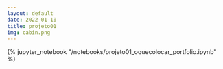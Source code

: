 ```yaml
---
layout: default
date: 2022-01-10
title: projeto01
img: cabin.png
---
```

{% jupyter_notebook "/notebooks/projeto01_oquecolocar_portfolio.ipynb" %}
